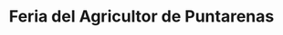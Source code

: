 ---
title: "Feria del Agricultor de Puntarenas"
url: /barranca/feria-del-agricultor-de-puntarenas/
shop: Supermarkt
---
